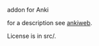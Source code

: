 addon for Anki

for a description see [ankiweb](https://ankiweb.net/shared/info/1836029849).

License is in src/.
